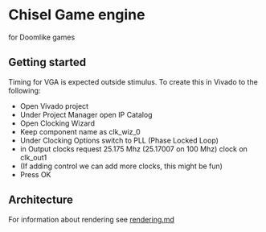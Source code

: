 # Chisel Game engine
for Doomlike games



## Getting started
Timing for VGA is expected outside stimulus.
To create this in Vivado to the following:
- Open Vivado project
- Under Project Manager open IP Catalog
- Open Clocking Wizard
- Keep component name as clk_wiz_0
- Under Clocking Options switch to PLL (Phase Locked Loop)
- in Output clocks request 25.175 Mhz (25.17007 on 100 Mhz) clock on clk_out1
- (If adding control we can add more clocks, this might be fun)
- Press OK


## Architecture

For information about rendering see [rendering.md](rendering.md)
